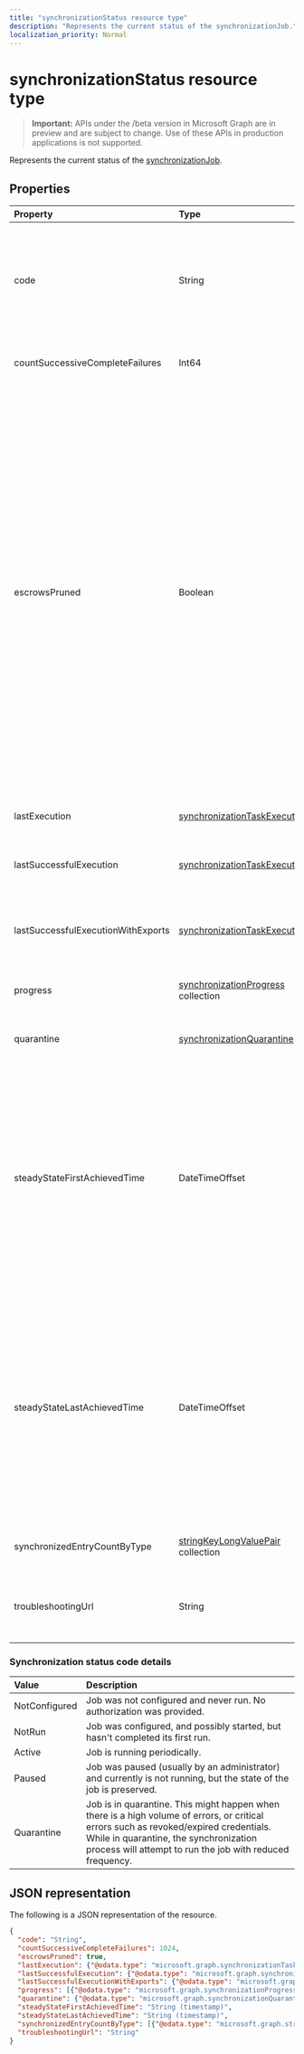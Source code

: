 ```yaml
---
title: "synchronizationStatus resource type"
description: "Represents the current status of the synchronizationJob."
localization_priority: Normal
---
```


# synchronizationStatus resource type

> **Important:** APIs under the /beta version in Microsoft Graph are in preview and are subject to change. Use of these APIs in production applications is not supported.

Represents the current status of the [synchronizationJob](synchronization-synchronizationjob.md).

## Properties

| Property                              | Type      | Description    |
|:--------------------------------------|:----------|:---------------|
|code|String|High-level status code of the synchronization job. Possible values are: `NotConfigured`, `NotRun`, `Active`, `Paused`, `Quarantine`.|
|countSuccessiveCompleteFailures|Int64|Number of consecutive times this job failed.|
|escrowsPruned|Boolean|`true` if the job's escrows (object-level errors) were pruned during initial synchronization. Escrows can be pruned if during the initial synchronization, you reach the threshold of errors that would normally put the job in quarantine. Instead of going into quarantine, the synchronization process clears the job's errors and continues until the initial synchronization is completed. When the initial synchronization is completed, the job will pause and wait for the customer to clean up the errors.|
|lastExecution|[synchronizationTaskExecution](synchronization-synchronizationtaskexecution.md)|Details of the last execution of the job.|
|lastSuccessfulExecution|[synchronizationTaskExecution](synchronization-synchronizationtaskexecution.md)|Details of the last execution of this job, which didn't have any errors.|
|lastSuccessfulExecutionWithExports|[synchronizationTaskExecution](synchronization-synchronizationtaskexecution.md)|Details of the last execution of the job, which exported objects into the target directory.|
|progress|[synchronizationProgress](synchronization-synchronizationprogress.md) collection|Details of the progress of a job toward completion.|
|quarantine|[synchronizationQuarantine](synchronization-quarantine.md)|If job is in quarantine, quarantine details.|
|steadyStateFirstAchievedTime|DateTimeOffset|The time when steady state (no more changes to the process) was first achieved. The Timestamp type represents date and time information using ISO 8601 format and is always in UTC time. For example, midnight UTC on Jan 1, 2014 would look like this: `'2014-01-01T00:00:00Z'`.|
|steadyStateLastAchievedTime|DateTimeOffset|The time when steady state (no more changes to the process) was last achieved. The Timestamp type represents date and time information using ISO 8601 format and is always in UTC time. For example, midnight UTC on Jan 1, 2014 would look like this: `'2014-01-01T00:00:00Z'`.|
|synchronizedEntryCountByType|[stringKeyLongValuePair](synchronization-stringkeylongvaluepair.md) collection|Count of synchronized objects, listed by object type.|
|troubleshootingUrl|String|In the event of an error, the URL with the troubleshooting steps for the issue.|

### Synchronization status code details

| Value                              | Description    |
|:-----------------------------------|:---------------|
|NotConfigured                       |Job was not configured and never run. No authorization was provided. |
|NotRun                              |Job was configured, and possibly started, but hasn't completed its first run.|
|Active                              |Job is running periodically.|
|Paused                              |Job was paused (usually by an administrator) and currently is not running, but the state of the job is preserved.|
|Quarantine                          |Job is in quarantine. This might happen when there is a high volume of errors, or critical errors such as revoked/expired credentials. While in quarantine, the synchronization process will attempt to run the job with reduced frequency.|

## JSON representation

The following is a JSON representation of the resource.

<!-- {
  "blockType": "resource",
  "optionalProperties": [

  ],
  "@odata.type": "microsoft.graph.synchronizationStatus"
}-->

```json
{
  "code": "String",
  "countSuccessiveCompleteFailures": 1024,
  "escrowsPruned": true,
  "lastExecution": {"@odata.type": "microsoft.graph.synchronizationTaskExecution"},
  "lastSuccessfulExecution": {"@odata.type": "microsoft.graph.synchronizationTaskExecution"},
  "lastSuccessfulExecutionWithExports": {"@odata.type": "microsoft.graph.synchronizationTaskExecution"},
  "progress": [{"@odata.type": "microsoft.graph.synchronizationProgress"}],
  "quarantine": {"@odata.type": "microsoft.graph.synchronizationQuarantine"},
  "steadyStateFirstAchievedTime": "String (timestamp)",
  "steadyStateLastAchievedTime": "String (timestamp)",
  "synchronizedEntryCountByType": [{"@odata.type": "microsoft.graph.stringKeyLongValuePair"}],
  "troubleshootingUrl": "String"
}

```

<!-- uuid: 8fcb5dbc-d5aa-4681-8e31-b001d5168d79
2015-10-25 14:57:30 UTC -->
<!-- {
  "type": "#page.annotation",
  "description": "synchronizationStatus resource",
  "keywords": "",
  "section": "documentation",
  "tocPath": ""
}-->
